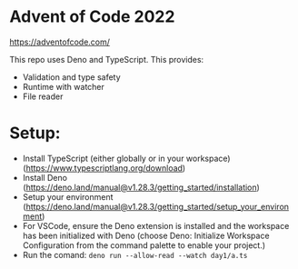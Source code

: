 # Advent of Code 2022
https://adventofcode.com/

This repo uses Deno and TypeScript. This provides:
- Validation and type safety
- Runtime with watcher
- File reader

# Setup:
- Install TypeScript (either globally or in your workspace) (https://www.typescriptlang.org/download)
- Install Deno (https://deno.land/manual@v1.28.3/getting_started/installation)
- Setup your environment (https://deno.land/manual@v1.28.3/getting_started/setup_your_environment)
- For VSCode, ensure the Deno extension is installed and the workspace has been initialized with Deno (choose Deno: Initialize Workspace Configuration from the command palette to enable your project.)
- Run the comand: `deno run --allow-read --watch day1/a.ts`